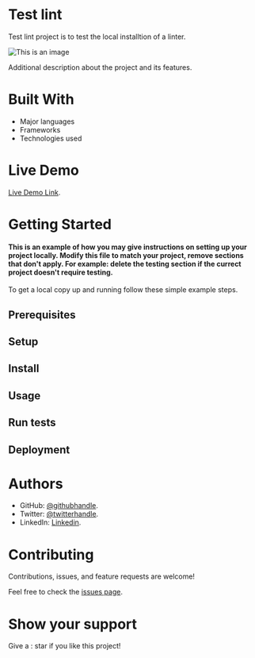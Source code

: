 # Test lint

Test lint project is to test the local installtion of a linter.

![This is an image](https://myoctocat.com/assets/images/base-octocat.svg)

Additional description about the project and its features.

# Built With


- Major languages
- Frameworks
- Technologies used


# Live Demo

[Live Demo Link](https://github.com/Emmy-github-webdev/lint-test).

# Getting Started

#### This is an example of how you may give instructions on setting up your project locally. Modify this file to match your project, remove sections that don't apply. For example: delete the testing section if the currect project doesn't require testing.

To get a local copy up and running follow these simple example steps.

## Prerequisites
## Setup
## Install
## Usage
## Run tests
## Deployment

# Authors

- GitHub: [@githubhandle](https://github.com/Emmy-github-webdev/lint-test).
- Twitter: [@twitterhandle](https://github.com/Emmy-github-webdev/lint-test).
- LinkedIn: [Linkedin](https://github.com/Emmy-github-webdev/lint-test).

# Contributing

Contributions, issues, and feature requests are welcome!

Feel free to check the [issues page](https://github.com/Emmy-github-webdev/lint-test).

# Show your support

Give a : star if you like this project!


